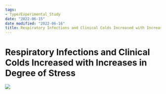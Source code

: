 ```yaml
---
tags:
- Type/Experimental_Study
date: "2022-06-15"
date modified: "2022-06-16"
title: Respiratory Infections and Clinical Colds Increased with Increases in Degree of Stress
---
```


# Respiratory Infections and Clinical Colds Increased with Increases in Degree of Stress
![](https://i.imgur.com/yqT4rKF.png)
